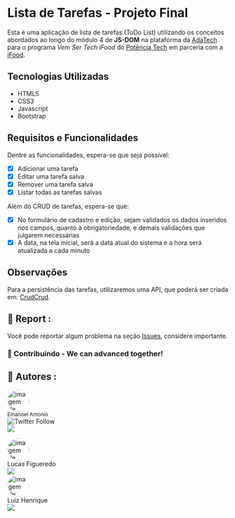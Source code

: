 # Lista de Tarefas - Projeto Final

Esta é uma aplicação de lista de tarefas (ToDo List) utilizando os conceitos abordados ao longo do módulo 4 de **JS-DOM** na plataforma da [AdaTech](https://ada.tech/) para o programa _Vem Ser Tech iFood_ do [Potência Tech](https://potenciatech.com.br/) em parceria com a [iFood](https://www.ifood.com.br/).

## Tecnologias Utilizadas

- HTML5
- CSS3
- Javascript
- Bootstrap

## Requisitos e Funcionalidades

Dentre as funcionalidades, espera-se que seja possível:

- [x] Adicionar uma tarefa
- [x] Editar uma tarefa salva
- [x] Remover uma tarefa salva
- [x] Listar todas as tarefas salvas

Além do CRUD de tarefas, espera-se que:

- [x] No formulário de cadastro e edição, sejam validados os dados inseridos nos campos, quanto à obrigatoriedade, e demais validações que julgarem necessárias
- [x] A data, na tela inicial, será a data atual do sistema e a hora será atualizada a cada minuto

## Observações

Para a persistência das tarefas, utilizaremos uma API, que poderá ser criada em: [CrudCrud](https://crudcrud.com/).

## 📑 Report :

Você pode reportar algum problema na seção <a href="https://github.com/emanoelantonio/jsdom-project/issues">Issues</a>, considere importante.

### 🤝 Contribuindo - We can advanced together!

## 🧠 Autores :
 <img style="border-radius: 50%;" src="https://avatars2.githubusercontent.com/u/60781248?s=460&u=43dbba3483d275c3d8964df24a8f5139f53dc282&v=4" width="50px;" alt="imagem de perfil do autor"/></br><sub>Emanoel Antonio</sub></br>
  ![Twitter Follow](https://img.shields.io/twitter/follow/DevEmanoel?style=social)</br>
 <a href="https://www.linkedin.com/in/emanoel-antonio/"><img align="center" src="https://img.shields.io/static/v1?label=&message=Linkedin&color=3D008A&style=for-the-badge&logo=linkedin"/></a>

 <img style="border-radius: 50%;" src="https://avatars.githubusercontent.com/u/140974399?v=4" width="50px;" alt="imagem de perfil do autor"/>
 </br>
 Lucas Figueredo</br>
 <a href="https://github.com/Luquina">
 <img align="center" src="https://img.shields.io/badge/GitHub-100000?style=for-the-badge&logo=github&logoColor=white">
 </a>
 </br>

 <img style="border-radius: 50%;" src="https://avatars.githubusercontent.com/u/78453305?v=4" width="50px;" alt="imagem de perfil do autor"/>
 </br>
Luiz Henrique</br>
 <a href="https://github.com/lhnl007hm">
 <img align="center" src="https://img.shields.io/badge/GitHub-100000?style=for-the-badge&logo=github&logoColor=white">
 </a>
 </br>







<!-- " _Never Stor Learning!_ "


